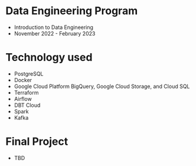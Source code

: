 # Data Engineering Program

- Introduction to Data Engineering
- November 2022 - February 2023

# Technology used
- PostgreSQL
- Docker
- Google Cloud Platform BigQuery, Google Cloud Storage, and Cloud SQL
- Terraform
- Airflow
- DBT Cloud
- Spark
- Kafka

# Final Project

- TBD